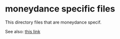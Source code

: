 # moneydance specific files

This directory files that are moneydance specif.

See also: [this link](http://help.infinitekind.com/discussions/investments/3036-third-party-quote-and-exchange-rate-program-from-hleofxquotes)
